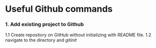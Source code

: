 # Useful Github commands

### 1. Add existing project to Github
1.1 Create repository on GitHub without initializing with README file.
1.2 navigate to the directory and $git init$

